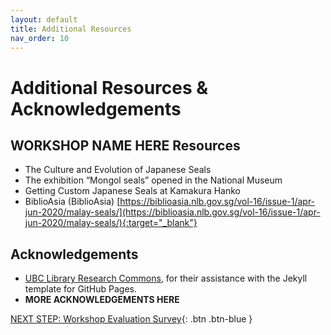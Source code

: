 ```yaml
---
layout: default
title: Additional Resources
nav_order: 10
---
```

# Additional Resources & Acknowledgements

## WORKSHOP NAME HERE Resources

- The Culture and Evolution of Japanese Seals
- The exhibition “Mongol seals” opened in the National Museum
- Getting Custom Japanese Seals at Kamakura Hanko 
- BiblioAsia (BiblioAsia) [https://biblioasia.nlb.gov.sg/vol-16/issue-1/apr-jun-2020/malay-seals/](https://biblioasia.nlb.gov.sg/vol-16/issue-1/apr-jun-2020/malay-seals/){:target="_blank"}


## Acknowledgements

- [UBC Library Research Commons](https://github.com/ubc-library-rc/), for their assistance with the Jekyll template for GitHub Pages.
- **MORE ACKNOWLEDGEMENTS HERE**

[NEXT STEP: Workshop Evaluation Survey](workshop-survey.html){: .btn .btn-blue }
